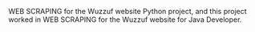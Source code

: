 WEB SCRAPING for the Wuzzuf website
Python project, and this project worked in WEB SCRAPING for the Wuzzuf website for Java Developer.
